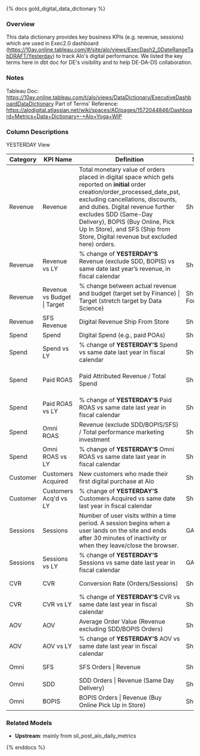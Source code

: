 {% docs gold_digital_data_dictionary %}

### Overview
This data dictionary provides key business KPIs (e.g. revenue, sessions) which are used in Exec2.0 dashboard (https://10ay.online.tableau.com/#/site/alo/views/ExecDash2_0DateRangeTabDRAFT/Yesterday) to track Alo's digital performance. We listed the key terms here in dbt doc for DE's visibility and to help DE-DA-DS collaboration.

### Notes
Tableau Doc: https://10ay.online.tableau.com/t/alo/views/DataDictionary/ExecutiveDashboardDataDictionary
Part of Terms' Reference: https://alodigital.atlassian.net/wiki/spaces/AD/pages/1572044846/Dashboard+Metrics+Data+Dictionary+-+Alo+Yoga+WIP


### Column Descriptions

YESTERDAY View

| Category | KPI Name | Definition | Source | Original Name | Upstream Table |
|---|---|---|---|---|---|
| Revenue | Revenue | Total monetary value of orders placed in digital space which gets reported on **initial** order creation/order_processed_date_pst, excluding cancellations, discounts, and duties. Digital revenue further excludes SDD (Same-Day Delivery), BOPIS (Buy Online, Pick Up In Store), and SFS (Ship from Store, Digital revenue but excluded here) orders. | Shopify | revenue_less_sfs | `sil_post_alo_daily_metrics` |
| Revenue | Revenue vs LY | % change of **YESTERDAY’S** Revenue (exclude SDD, BOPIS) vs same date last year’s revenue, in fiscal calendar | Shopify | revenue | `sil_post_alo_daily_metrics` |
| Revenue | Revenue vs Budget \| Target | % change between actual revenue and budget (target set by Finance) \| Target (stretch target by Data Science) | Shopify, Forecasting | target; stretch_target | `sil_post_alo_daily_metrics` |
| Revenue | SFS Revenue | Digital Revenue Ship From Store | Shopify | sfs_revenue | `sil_post_alo_daily_metrics` |
| Spend | Spend | Digital Spend (e.g., paid POAs) | Shopify | spend | `sil_post_alo_daily_metrics` |
| Spend | Spend vs LY | % change of **YESTERDAY’S** Spend vs same date last year in fiscal calendar | Shopify | spend | `sil_post_alo_daily_metrics` |
| Spend | Paid ROAS | Paid Attributed Revenue / Total Spend | Shopify | paid_roas | `paid_revenue_adj`; `silver.sil_ga4_last_click_performance_daily`; `silver.sil_post_channel_performance_daily_rollup` → later migrate to `sil_post_alo_daily_metrics` |
| Spend | Paid ROAS vs LY | % change of **YESTERDAY’S** Paid ROAS vs same date last year in fiscal calendar | Shopify | paid_roas | same as above |
| Spend | Omni ROAS | Revenue (exclude SDD/BOPIS/SFS) / Total performance marketing investment | Shopify | roas | `silver.sil_post_channel_performance_daily_rollup` |
| Spend | Omni ROAS vs LY | % change of **YESTERDAY’S** Omni ROAS vs same date last year in fiscal calendar | Shopify | roas | `sil_post_alo_daily_metrics` |
| Customer | Customers Acquired | New customers who made their first digital purchase at Alo | Shopify | new_customers | `sil_post_alo_daily_metrics` |
| Customer | Customers Acq'd vs LY | % change of **YESTERDAY’S** Customers Acquired vs same date last year in fiscal calendar | Shopify | new_customers | `sil_post_alo_daily_metrics` |
| Sessions | Sessions | Number of user visits within a time period. A session begins when a user lands on the site and ends after 30 minutes of inactivity or when they leave/close the browser. | GA | sessions | `sil_post_alo_daily_metrics` |
| Sessions | Sessions vs LY | % change of **YESTERDAY’S** Sessions vs same date last year in fiscal calendar | GA | sessions | `sil_post_alo_daily_metrics` |
| CVR | CVR | Conversion Rate (Orders/Sessions) | Shopify/GA | sum([orders]) / sum([sessions]) | `sil_post_alo_daily_metrics` |
| CVR | CVR vs LY | % change of **YESTERDAY’S** CVR vs same date last year in fiscal calendar | Shopify/GA | sum([orders]) / sum([sessions]) | `sil_post_alo_daily_metrics` |
| AOV | AOV | Average Order Value (Revenue excluding SDD/BOPIS Orders) | Shopify | revenue/orders | `sil_post_alo_daily_metrics` |
| AOV | AOV vs LY | % change of **YESTERDAY’S** AOV vs same date last year in fiscal calendar | Shopify | revenue/orders | `sil_post_alo_daily_metrics` |
| Omni | SFS | SFS Orders \| Revenue | Shopify | sfs_revenue, sfs_orders | `sil_post_alo_daily_metrics` |
| Omni | SDD | SDD Orders \| Revenue (Same Day Delivery) | Shopify | sdd_revenue, sdd_orders | `sil_post_alo_daily_metrics` |
| Omni | BOPIS | BOPIS Orders \| Revenue (Buy Online Pick Up in Store) | Shopify | bopis_revenue, bopis_orders | `sil_post_alo_daily_metrics` |



### Related Models
- **Upstream**: mainly from sil_post_alo_daily_metrics

{% enddocs %}
